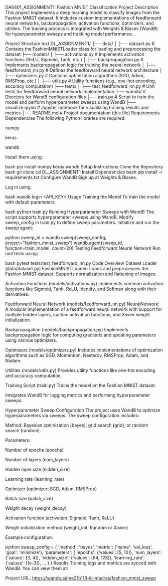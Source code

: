 DA6401_ASSIGNMENT1: Fashion MNIST Classification
Project Description
This project implements a deep learning model to classify images from the Fashion MNIST dataset. It includes custom implementations of feedforward neural networks, backpropagation, activation functions, optimizers, and utilities. The training process is integrated with Weights & Biases (WandB) for hyperparameter sweeps and tracking model performance.

Project Structure
text
DL_ASSIGNMENT1/
├── data/
│   ├── dataset.py         # Contains the FashionMNISTLoader class for loading and preprocessing the dataset
├── models/
│   ├── activations.py     # Implements activation functions (ReLU, Sigmoid, Tanh, etc.)
│   ├── backpropagation.py # Implements backpropagation logic for training the neural network
│   ├── feedforward_nn.py  # Defines the feedforward neural network architecture
│   ├── optimizers.py      # Contains optimization algorithms (SGD, Adam, RMSProp, etc.)
│   ├── utils.py           # Utility functions (e.g., one-hot encoding, accuracy computation)
├── tests/
│   ├── test_feedforward_nn.py  # Unit tests for feedforward neural network implementation
├── wandb/                 # Directory for WandB configuration files
├── train.py               # Script to train the model and perform hyperparameter sweeps using WandB
├── visualize.ipynb        # Jupyter notebook for visualizing training results and metrics
├── README.md              # Project documentation (this file)
Requirements
Dependencies
The following Python libraries are required:

numpy

keras

wandb

Install them using:

bash
pip install numpy keras wandb
Setup Instructions
Clone the Repository
bash
git clone <repository-url>
cd DL_ASSIGNMENT1
Install Dependencies
bash
pip install -r requirements.txt
Configure WandB
Sign up at Weights & Biases.

Log in using:

bash
wandb login <API_KEY>
Usage
Training the Model
To train the model with default parameters:

bash
python train.py
Running Hyperparameter Sweeps with WandB
The script supports hyperparameter sweeps using WandB. Modify sweep_config in train.py to define sweep parameters. Initialize and run the sweep agent:

python
sweep_id = wandb.sweep(sweep_config, project="fashion_mnist_sweep")
wandb.agent(sweep_id, function=train_model, count=20)
Testing Feedforward Neural Network
Run unit tests using:

bash
pytest tests/test_feedforward_nn.py
Code Overview
Dataset Loader (data/dataset.py)
FashionMNISTLoader: Loads and preprocesses the Fashion MNIST dataset. Supports normalization and flattening of images.

Activation Functions (models/activations.py)
Implements common activation functions like Sigmoid, Tanh, ReLU, Identity, and Softmax along with their derivatives.

Feedforward Neural Network (models/feedforward_nn.py)
NeuralNetwork: A modular implementation of a feedforward neural network with support for multiple hidden layers, custom activation functions, and Xavier weight initialization.

Backpropagation (models/backpropagation.py)
Implements backpropagation logic for computing gradients and updating parameters using various optimizers.

Optimizers (models/optimizers.py)
Includes implementations of optimization algorithms such as SGD, Momentum, Nesterov, RMSProp, Adam, and Nadam.

Utilities (models/utils.py)
Provides utility functions like one-hot encoding and accuracy computation.

Training Script (train.py)
Trains the model on the Fashion MNIST dataset.

Integrates WandB for logging metrics and performing hyperparameter sweeps.

Hyperparameter Sweep Configuration
The project uses WandB to optimize hyperparameters via sweeps. The sweep configuration includes:

Method: Bayesian optimization (bayes), grid search (grid), or random search (random).

Parameters:

Number of epochs (epochs)

Number of layers (num_layers)

Hidden layer size (hidden_size)

Learning rate (learning_rate)

Optimizer (optimizer: SGD, Adam, RMSProp)

Batch size (batch_size)

Weight decay (weight_decay)

Activation function (activation: Sigmoid, Tanh, ReLU)

Weight initialization method (weight_init: Random or Xavier)

Example configuration:

python
sweep_config = {
    'method': 'bayes',
    'metric': {'name': 'val_loss', 'goal': 'minimize'},
    'parameters': {
        'epochs': {'values': [5, 10]},
        'num_layers': {'values': [3, 4]},
        'hidden_size': {'values': [64, 128]},
        'learning_rate': {'values': [1e-3]},
        ...
    }
}
Results
Training logs and metrics are synced with WandB. You can view them at:

Project URL: https://wandb.ai/me21b118-iit-madras/fashion_mnist_sweep
 
